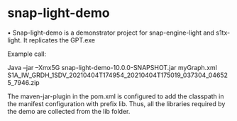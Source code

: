 # snap-light-demo

•	Snap-light-demo is a demonstrator project for snap-engine-light and s1tx-light. 
It replicates the GPT.exe


Example call:

Java –jar –Xmx5G snap-light-demo-10.0.0-SNAPSHOT.jar myGraph.xml S1A_IW_GRDH_1SDV_20210404T174954_20210404T175019_037304_046525_7946.zip

The maven-jar-plugin in the pom.xml is configured to add the classpath in the manifest configuration with prefix lib. Thus, all the libraries required by the demo are collected from the lib folder.

